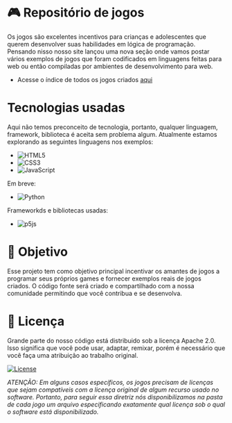 # 🎮 Repositório de jogos

Os jogos são excelentes incentivos para crianças e adolescentes que querem desenvolver suas habilidades em lógica de programação. Pensando nisso nosso site lançou uma nova seção
onde vamos postar vários exemplos de jogos que foram codificados em linguagens feitas para web ou então compiladas por ambientes de desenvolvimento para web.

- Acesse o índice de todos os jogos criados [aqui](https://www.computersciencemaster.com.br/exemplos-de-jogos/)

# Tecnologias usadas

Aqui não temos preconceito de tecnologia, portanto, qualquer linguagem, framework, biblioteca é aceita sem problema algum. Atualmente estamos explorando as seguintes linguagens nos exemplos:
- ![HTML5](https://img.shields.io/badge/html5-%23E34F26.svg?style=for-the-badge&logo=html5&logoColor=white)
- ![CSS3](https://img.shields.io/badge/css3-%231572B6.svg?style=for-the-badge&logo=css3&logoColor=white)
- ![JavaScript](https://img.shields.io/badge/javascript-%23323330.svg?style=for-the-badge&logo=javascript&logoColor=%23F7DF1E)

Em breve: 
 
- ![Python](https://img.shields.io/badge/python-3670A0?style=for-the-badge&logo=python&logoColor=ffdd54)

Frameworkds e bibliotecas usadas:

- ![p5js](https://img.shields.io/badge/p5.js-ED225D?style=for-the-badge&logo=p5.js&logoColor=FFFFFF)


# 🎯 Objetivo

Esse projeto tem como objetivo principal incentivar os amantes de jogos a programar seus próprios games e fornecer exemplos reais de jogos criados. O código fonte
será criado e compartilhado com a nossa comunidade permitindo que você contribua e se desenvolva.

# 📄 Licença

Grande parte do nosso código está distribuido sob a licença Apache 2.0. Isso significa que você pode usar, adaptar, remixar, porém é necessário que você faça uma atribuição ao trabalho original. 

[![License](https://img.shields.io/badge/License-Apache%202.0-blue.svg)](https://opensource.org/licenses/Apache-2.0)

_ATENÇÃO: Em alguns casos específicos, os jogos precisam de licenças que sejam compatíveis com a licença original de algum recurso usado no software. Portanto, para seguir essa diretriz nós disponibilizamos na pasta de cada jogo um arquivo especificando exatamente qual licença sob o qual o software está disponibilizado._
